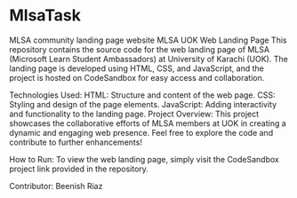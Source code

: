 # MlsaTask
MLSA community landing page website 
MLSA UOK Web Landing Page
This repository contains the source code for the web landing page of MLSA (Microsoft Learn Student Ambassadors) at University of Karachi (UOK). The landing page is developed using HTML, CSS, and JavaScript, and the project is hosted on CodeSandbox for easy access and collaboration.

Technologies Used:
HTML: Structure and content of the web page.
CSS: Styling and design of the page elements.
JavaScript: Adding interactivity and functionality to the landing page.
Project Overview:
This project showcases the collaborative efforts of MLSA members at UOK in creating a dynamic and engaging web presence. Feel free to explore the code and contribute to further enhancements!

How to Run:
To view the web landing page, simply visit the CodeSandbox project link provided in the repository.

Contributor:
 Beenish Riaz
